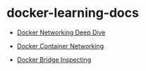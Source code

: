 # docker-learning-docs


- [Docker Networking Deep Dive](https://github.com/Raihan-009/docker-networking-deep-dive/blob/main/README.md)

- [Docker Container Networking](https://github.com/Raihan-009/docker-networking-with-containers/blob/main/README.md)

- [Docker Bridge Inspecting](https://github.com/Raihan-009/docker-bridge-network-inspecting/blob/main/README.md)